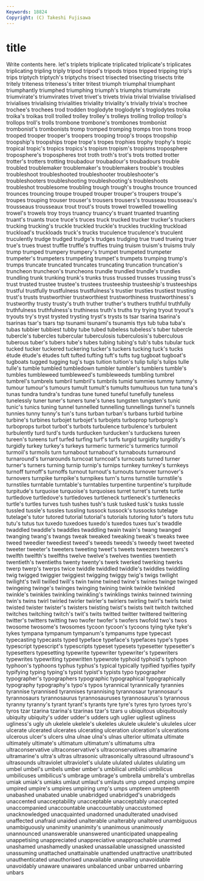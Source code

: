 ```yaml
---
Keywords: 18824 
Copyright: (C) Takeshi Fujisawa
---
```


# title

Write contents here.
let's triplets triplicate triplicated triplicate's triplicates triplicating tripling triply tripod
tripod's tripods tripos tripped tripping trip's trips triptych triptych's triptychs
trisect trisected trisecting trisects trite tritely triteness triteness's triter tritest
triumph triumphal triumphant triumphantly triumphed triumphing triumph's triumphs triumvirate triumvirate's
triumvirates trivet trivet's trivets trivia trivial trivialise trivialised trivialises trivialising
trivialities triviality triviality's trivially trivia's trochee trochee's trochees trod trodden
troglodyte troglodyte's troglodytes troika troika's troikas troll trolled trolley trolley's
trolleys trolling trollop trollop's trollops troll's trolls trombone trombone's trombones
trombonist trombonist's trombonists tromp tromped tromping tromps tron trons troop
trooped trooper trooper's troopers trooping troop's troops troopship troopship's troopships
trope trope's tropes trophies trophy trophy's tropic tropical tropic's tropics
tropics's tropism tropism's tropisms troposphere troposphere's tropospheres trot troth troth's
trot's trots trotted trotter trotter's trotters trotting troubadour troubadour's troubadours
trouble troubled troublemaker troublemaker's troublemakers trouble's troubles troubleshoot troubleshooted troubleshooter
troubleshooter's troubleshooters troubleshooting troubleshooting's troubleshoots troubleshot troublesome troubling trough trough's
troughs trounce trounced trounces trouncing troupe trouped trouper trouper's troupers
troupe's troupes trouping trouser trouser's trousers trousers's trousseau trousseau's trousseaus
trousseaux trout trout's trouts trowel trowelled trowelling trowel's trowels troy
troys truancy truancy's truant truanted truanting truant's truants truce truce's
truces truck trucked trucker trucker's truckers trucking trucking's truckle truckled
truckle's truckles truckling truckload truckload's truckloads truck's trucks truculence truculence's
truculent truculently trudge trudged trudge's trudges trudging true trued trueing
truer true's trues truest truffle truffle's truffles truing truism truism's
truisms truly trump trumped trumpery trumpery's trumpet trumpeted trumpeter trumpeter's
trumpeters trumpeting trumpet's trumpets trumping trump's trumps truncate truncated truncates
truncating truncation truncation's truncheon truncheon's truncheons trundle trundled trundle's trundles
trundling trunk trunking trunk's trunks truss trussed trusses trussing truss's
trust trusted trustee trustee's trustees trusteeship trusteeship's trusteeships trustful trustfully
trustfulness trustfulness's trustier trusties trustiest trusting trust's trusts trustworthier trustworthiest
trustworthiness trustworthiness's trustworthy trusty trusty's truth truther truther's truthers truthful
truthfully truthfulness truthfulness's truthiness truth's truths try trying tryout tryout's
tryouts try's tryst trysted trysting tryst's trysts ts tsar tsarina
tsarina's tsarinas tsar's tsars tsp tsunami tsunami's tsunamis ttys tub
tuba tuba's tubas tubbier tubbiest tubby tube tubed tubeless tubeless's
tuber tubercle tubercle's tubercles tubercular tuberculosis tuberculosis's tuberculous tuberous tuber's
tubers tube's tubes tubing tubing's tub's tubs tubular tuck tucked
tucker tuckered tuckering tucker's tuckers tucking tuck's tucks étude étude's
études tuft tufted tufting tuft's tufts tug tugboat tugboat's tugboats
tugged tugging tug's tugs tuition tuition's tulip tulip's tulips tulle
tulle's tumble tumbled tumbledown tumbler tumbler's tumblers tumble's tumbles tumbleweed
tumbleweed's tumbleweeds tumbling tumbrel tumbrel's tumbrels tumbril tumbril's tumbrils tumid
tummies tummy tummy's tumour tumour's tumours tumult tumult's tumults tumultuous
tun tuna tuna's tunas tundra tundra's tundras tune tuned tuneful
tunefully tuneless tunelessly tuner tuner's tuners tune's tunes tungsten tungsten's
tunic tunic's tunics tuning tunnel tunnelled tunnelling tunnellings tunnel's tunnels
tunnies tunny tunny's tun's tuns turban turban's turbans turbid turbine
turbine's turbines turbojet turbojet's turbojets turboprop turboprop's turboprops turbot turbot's
turbots turbulence turbulence's turbulent turbulently turd turd's turds turducken turducken's
turduckens tureen tureen's tureens turf turfed turfing turf's turfs turgid
turgidity turgidity's turgidly turkey turkey's turkeys turmeric turmeric's turmerics turmoil
turmoil's turmoils turn turnabout turnabout's turnabouts turnaround turnaround's turnarounds turncoat
turncoat's turncoats turned turner turner's turners turning turnip turnip's turnips
turnkey turnkey's turnkeys turnoff turnoff's turnoffs turnout turnout's turnouts turnover
turnover's turnovers turnpike turnpike's turnpikes turn's turns turnstile turnstile's turnstiles
turntable turntable's turntables turpentine turpentine's turpitude turpitude's turquoise turquoise's turquoises
turret turret's turrets turtle turtledove turtledove's turtledoves turtleneck turtleneck's turtlenecks
turtle's turtles turves tush tushes tush's tusk tusked tusk's tusks
tussle tussled tussle's tussles tussling tussock tussock's tussocks tutelage tutelage's
tutor tutored tutorial tutorial's tutorials tutoring tutor's tutors tutu tutu's
tutus tux tuxedo tuxedoes tuxedo's tuxedos tuxes tux's twaddle twaddled
twaddle's twaddles twaddling twain twain's twang twanged twanging twang's twangs
tweak tweaked tweaking tweak's tweaks twee tweed tweedier tweediest tweed's
tweeds tweeds's tweedy tweet tweeted tweeter tweeter's tweeters tweeting tweet's
tweets tweezers tweezers's twelfth twelfth's twelfths twelve twelve's twelves twenties
twentieth twentieth's twentieths twenty twenty's twerk twerked twerking twerks twerp
twerp's twerps twice twiddle twiddled twiddle's twiddles twiddling twig twigged
twiggier twiggiest twigging twiggy twig's twigs twilight twilight's twill twilled
twill's twin twine twined twine's twines twinge twinged twingeing twinge's
twinges twinging twining twink twinkle twinkled twinkle's twinkles twinkling twinkling's
twinklings twinks twinned twinning twin's twins twirl twirled twirler twirler's
twirlers twirling twirl's twirls twist twisted twister twister's twisters twisting
twist's twists twit twitch twitched twitches twitching twitch's twit's twits
twitted twitter twittered twittering twitter's twitters twitting two twofer twofer's
twofers twofold two's twos twosome twosome's twosomes tycoon tycoon's tycoons
tying tyke tyke's tykes tympana tympanum tympanum's tympanums type typecast
typecasting typecasts typed typeface typeface's typefaces type's types typescript typescript's
typescripts typeset typesets typesetter typesetter's typesetters typesetting typewrite typewriter typewriter's
typewriters typewrites typewriting typewritten typewrote typhoid typhoid's typhoon typhoon's typhoons
typhus typhus's typical typically typified typifies typify typifying typing typing's
typist typist's typists typo typographer typographer's typographers typographic typographical typographically
typography typography's typo's typos tyrannical tyrannically tyrannies tyrannise tyrannised tyrannises
tyrannising tyrannosaur tyrannosaur's tyrannosaurs tyrannosaurus tyrannosauruses tyrannosaurus's tyrannous tyranny tyranny's
tyrant tyrant's tyrants tyre tyre's tyres tyro tyroes tyro's tyros
tzar tzarina tzarina's tzarinas tzar's tzars u ubiquitous ubiquitously ubiquity
ubiquity's udder udder's udders ugh uglier ugliest ugliness ugliness's ugly
uh ukelele ukelele's ukeleles ukulele ukulele's ukuleles ulcer ulcerate ulcerated
ulcerates ulcerating ulceration ulceration's ulcerations ulcerous ulcer's ulcers ulna ulnae
ulna's ulnas ulterior ultimata ultimate ultimately ultimate's ultimatum ultimatum's ultimatums
ultra ultraconservative ultraconservative's ultraconservatives ultramarine ultramarine's ultra's ultras ultrasonic ultrasonically
ultrasound ultrasound's ultrasounds ultraviolet ultraviolet's ululate ululated ululates ululating um
umbel umbel's umbels umber umber's umbilical umbilici umbilicus umbilicuses umbilicus's
umbrage umbrage's umbrella umbrella's umbrellas umiak umiak's umiaks umlaut umlaut's
umlauts ump umped umping umpire umpired umpire's umpires umpiring ump's
umps umpteen umpteenth unabashed unabated unable unabridged unabridged's unabridgeds unaccented
unacceptability unacceptable unacceptably unaccepted unaccompanied unaccountable unaccountably unaccustomed unacknowledged unacquainted
unadorned unadulterated unadvised unaffected unafraid unaided unalterable unalterably unaltered unambiguous
unambiguously unanimity unanimity's unanimous unanimously unannounced unanswerable unanswered unanticipated unappealing
unappetising unappreciated unappreciative unapproachable unarmed unashamed unashamedly unasked unassailable unassigned
unassisted unassuming unattached unattainable unattended unattractive unattributed unauthenticated unauthorised unavailable
unavailing unavoidable unavoidably unaware unawares unbalanced unbar unbarred unbarring unbars
